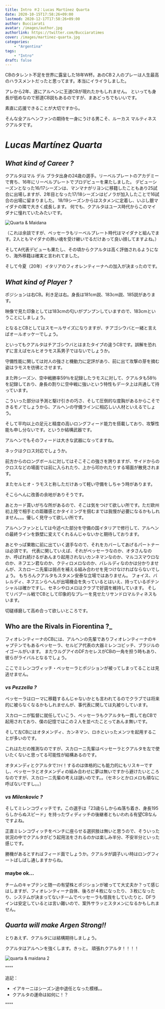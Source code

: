 ```yaml
---
title: Intro ＃2：Lucas Martínez Quarta 
date: 2020-10-15T17:58:26+09:00
lastmod: 2020-12-17T17:58:26+09:00
author: Bucciarati
avatar: /images/author.jpg
authorlink: https://twitter.com/Bucciaratimes
cover: /images/martinez-quarta.jpg
categories:
    - "Argentina"
tags:
    - "Intro"
draft: false
---
```


CBのタレント不足を世界に露呈した18年W杯。あのCB２人のプレーは人生最高のハラスメントだったと思ってます。本当にイライラしました。

<!--more-->

アレから2年、遂にアルヘンに王道CBが現れたかもしれません。
といっても身長が低めなので邪道CB説もあるのですが、まあどっちでもいいです。

素直に応援できることが大切ですから。

そんな全アルヘンファンの期待を一身にうける男こそ、ルーカス マルティネス クアルタです。
# _Lucas Martínez Quarta_

## _What kind of Career ?_

クアルタはマル デル プラタ出身の24歳の選手。リーベルプレートのアカデミーで育ち、16年にリーベルプレートでプロデビューを果たしました。
デビューシーズンとなった16/17シーズンは、マンマナがリヨンに移籍したこともあり25試合に出場しますが、2年目となった17/18シーズンはピノラが加入したことで16試合の出場に留まりました。
18/19シーズンからはスタメンに定着し、いぶし銀マイダナの隣で大きく成長します。
何でも、クアルタはユース時代からこのマイダナに憧れていたみたいです。

![Quarta & Maidana](/images/maidanaquarta1.jpg)

（これは余談ですが、ペッセーラもリーベルプレート時代はマイダナと組んでます。2人ともマイダナの熱い魂を受け継いでるだけあって良い顔してますよね。）

そしてA代表デビューも果たし、その頃からクアルタは高く評価されるようになり、海外移籍は確実と言われてました。

そして今夏（20年）イタリアのフィオレンティーナへの加入が決まったのです。

## _What kind of Player ?_

ポジションは右CB。利き足は右。身長は181cm説、183cm説、185説があります。

映像で見た印象としては183cmの匂いがプンプンしていますので、183cmということにしましょう。

となるとCBとしてはスモールサイズになりますが、チアゴシウバと一緒と言えばオールオッケーでしょう。

といってもクアルタはチアゴシウバとはまたタイプの違うCBです。誤解を恐れずに言えばセルヒオラモス系男子ではないでしょうか。

守備性能に関しては対人の強さと機動力に定評があり、前に出て攻撃の芽を摘む姿はラモスを彷彿とさせます。

また昨シーズン、空中戦勝率59％を記録したラモスに対して、クアルタも58％を記録しており、身長の割りに空中戦に強いという特性もデータ上は共通して持っています。

こういった部分は予測と駆け引きの巧さ、そして圧倒的な度胸があるからこそできるモノでしょうから、アルヘンの守備ラインに相応しい人材といえるでしょう。

そして平均以上の足元と精度の高いロングフィード能力を搭載しており、攻撃性能も申し分ないです。というか結構武器です。

アルヘンでもそのフィードは大きな武器になってますね。

ネックはクロス対応でしょうか。

前方からのロングボールに対してはそこそこの強さを誇りますが、サイドからのクロスなどの場面では前に入られたり、上から叩かれたりする場面が散見されます。

またセルヒオ・ラモスと称しただけあって軽い守備をしちゃう時があります。

そこらへんに改善の余地がありそうです。

あとカード貰いがちな所があるので、そこは気をつけて欲しい所です。ただ欧州初上陸で相手との距離感とかタイミングを掴むまでは我慢が必要になるかもしれません。。。優しく見守って欲しい所です。

アルヘンファンとしては今述べた部分を守備の国イタリアで修行して、アルヘンの最終ラインを鉄壁に変えてくれるんじゃないかと期待しております。

あとやっぱ果敢に前に出ていく選手なので、それをカバーしてあげるパートナーは必須です。
代表に関していえば、それがペッセーラなのか、オタさんなのか、呼ばれ続けるがあんまり起用されないカンネマンなのか、マルコスマウロなのか、ネフエン君なのか、クティロメロなのか、バレルディなのかは分かりませんが、スカローニ先輩は弱点を補える組み合わせを見つけなければならないでしょう。
もちろんクアルタもスタメン安泰な立場ではありません。
フォイス、バレルディ、ネフエンらへんが出場機会を失っているとはいえ、持っているポテンシャルは確かですし、セネシやロメロはクラブで好調を維持しています。
そしてリバプール戦でCBとして印象的なプレーを見せたリサンドロマルティネスもいます。

切磋琢磨して高め合って欲しいところです。
## Who are the Rivals in Fiorentina ?_
フィオレンティーナのCBには、アルヘンの先輩でありフィオレンティーナのキャプテンでもあるペッセーラ、セルビア代表の大器ミレンコビッチ、ブラジルのイゴールがいます。
またウルグアイのDFカセレスがCBの一角を担う時もあり、彼らがライバルとなるでしょう。

ここでミレンコヴィッチ・ペッセーラとポジションが被ってしまってることは見逃せません。

### _vs Pezzella ?_

ペッセーラはローマに移籍するんじゃないかとも言われてるのでクラブでは将来的に被らなくなるかもしれませんが、事代表に関しては丸被りしています。

スカローニが監督に就任していこう、ペッセーラもクアルタも一貫して右CBで起用されており、僕の記憶ではこの２人を並べたことってあんま無いです。

そして左CBにはオタメンディ、カンネマン、ロホといったメンツを起用することが多いのです。

これはただの推測なのですが、スカローニ先輩はペッセーラとクアルタを左で使いたくないと思ってる可能性が結構あるのです。

オタメンディとクアルタでﾌｧｲ！するのは体格的にも能力的にもリスキーですし、ペッセーラとオタメンディの組み合わせに夢は無いですから避けたいところなのですが、スカローニ先輩の考えは謎いのです。。（セネシとかロメロも頑なに呼ばないですし。。）

### _vs Milenkovic ?_

そしてミレンコヴィッチです。この選手は「23歳らしからぬ落ち着き、身長195らしからぬスピード」を持ったヴィディッチの後継者ともいわれる有望CBなんですよね。

正直ミレンコヴィッチをベンチに座らせる選択肢は無いと思うので、そういった状況の中でクアルタがどう起用法をされるのかは楽しみ半分、不安半分といった感じです。

勝機があるとすればフィード面でしょうか。クアルタが調子いい時はロングフィートばしばし通しますからね。

### maybe ok...

チームのキャプテンと随一の有望株とポジションが被ってて大丈夫か？って感じはしますが、フィオレンティーナ自体、後ろが４枚になったり、３枚になったり、システムが決まってないチームでペッセーラも怪我をしていたりと、DFラインは安定しているとは言い難いので、案外サラッとスタメンになるかもしれません。


## _Quarta will make Argen Strong!!_

とりあえず、クアルタには結構期待しましょう。

クアルタはアルヘンを強くします。きっと。
頑張れクアルタ！！！！

![quarta & maidana 2](/images/maidanaquarta.jpg)


""""

追記：
- イアキーニはシーズン途中退任となった模様。。
- クアルタの運命は如何に！？

""""
